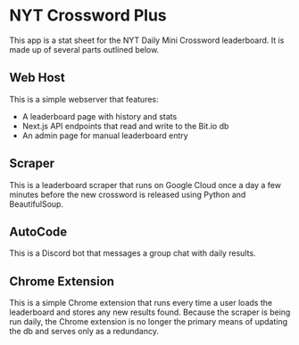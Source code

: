 
# NYT Crossword Plus

This app is a stat sheet for the NYT Daily Mini Crossword leaderboard. It is made up of several parts outlined below.

## Web Host

This is a simple webserver that features:
- A leaderboard page with history and stats 
- Next.js API endpoints that read and write to the Bit.io db
- An admin page for manual leaderboard entry

## Scraper

This is a leaderboard scraper that runs on Google Cloud once a day a few minutes before the new crossword is released using Python and BeautifulSoup.

## AutoCode

This is a Discord bot that messages a group chat with daily results.

## Chrome Extension

This is a simple Chrome extension that runs every time a user loads the leaderboard and stores any new results found. Because the scraper is being run daily, the Chrome extension is no longer the primary means of updating the db and serves only as a redundancy.